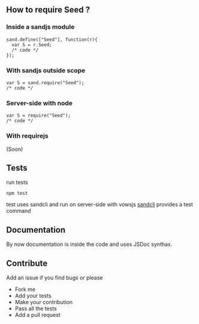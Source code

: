 ## How to require Seed ?
### Inside a sandjs module

    sand.define(["Seed"], function(r){
      var S = r.Seed;
      /* code */
    });

### With sandjs outside scope

    var S = sand.require("Seed");
    /* code */

### Server-side with node

    var S = require("Seed");
    /* code */

### With requirejs 

(Soon)

## Tests

run tests

    npm test

test uses sandcli and run on server-side with vowsjs
[sandcli](http://github.com/piercus/sandcli) provides a test command

## Documentation

By now documentation is inside the code and uses JSDoc synthax.

## Contribute

Add an issue if you find bugs or please

*   Fork me
*   Add your tests
*   Make your contribution
*   Pass all the tests 
*   Add a pull request




